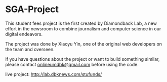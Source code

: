 # SGA-Project

This student fees project is the first created by Diamondback Lab, a new effort in the newsroom to combine journalism and computer science in our digital endeavors.

The project was done by Xiaoyu Yin, one of the original web developers on the team and overseen.

If you have questions about the project or want to build something similar, please contact onlineumdbk@gmail.com before using the code.


live project: http://lab.dbknews.com/stufunds/

